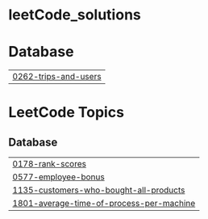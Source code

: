 # leetCode_solutions


# Database
|  |
| ------- |
| [0262-trips-and-users](https://github.com/panjab1997/leetCode_solutions/tree/master/0262-trips-and-users) |
<!---LeetCode Topics Start-->
# LeetCode Topics
## Database
|  |
| ------- |
| [0178-rank-scores](https://github.com/panjab1997/leetCode_solutions/tree/master/0178-rank-scores) |
| [0577-employee-bonus](https://github.com/panjab1997/leetCode_solutions/tree/master/0577-employee-bonus) |
| [1135-customers-who-bought-all-products](https://github.com/panjab1997/leetCode_solutions/tree/master/1135-customers-who-bought-all-products) |
| [1801-average-time-of-process-per-machine](https://github.com/panjab1997/leetCode_solutions/tree/master/1801-average-time-of-process-per-machine) |
<!---LeetCode Topics End-->
